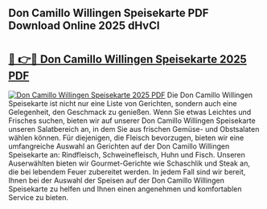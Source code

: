## Don Camillo Willingen Speisekarte PDF Download Online 2025 dHvCl

# <h2><a href="http://gc8rmg1.nevu.top/?p=Don+Camillo+Willingen+Speisekarte">🔗 👉🔴 Don Camillo Willingen Speisekarte 2025 PDF</a></h2>

[![Don Camillo Willingen Speisekarte 2025 PDF](https://i.imgur.com/dBaPXMq.png)](http://gc8rmg1.nevu.top/?p=Don+Camillo+Willingen+Speisekarte)
Die Don Camillo Willingen Speisekarte ist nicht nur eine Liste von Gerichten, sondern auch eine Gelegenheit, den Geschmack zu genießen. Wenn Sie etwas Leichtes und Frisches suchen, bieten wir auf unserer Don Camillo Willingen Speisekarte unseren Salatbereich an, in dem Sie aus frischen Gemüse- und Obstsalaten wählen können. Für diejenigen, die Fleisch bevorzugen, bieten wir eine umfangreiche Auswahl an Gerichten auf der Don Camillo Willingen Speisekarte an: Rindfleisch, Schweinefleisch, Huhn und Fisch. Unseren Auserwählten bieten wir Gourmet-Gerichte wie Schaschlik und Steak an, die bei lebendem Feuer zubereitet werden. In jedem Fall sind wir bereit, Ihnen bei der Auswahl der Speisen auf der Don Camillo Willingen Speisekarte zu helfen und Ihnen einen angenehmen und komfortablen Service zu bieten.
